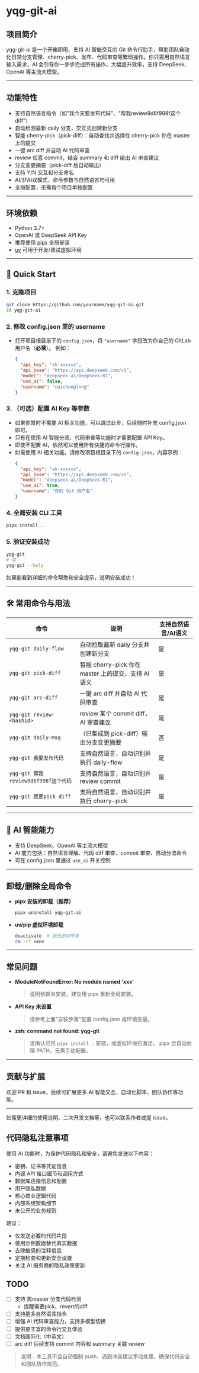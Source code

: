 # yqg-git-ai

## 项目简介

yqg-git-ai 是一个开箱即用、支持 AI 智能交互的 Git 命令行助手，帮助团队自动化日常分支管理、cherry-pick、发布、代码审查等繁琐操作。你只需用自然语言输入需求，AI 会引导你一步步完成所有操作，大幅提升效率，支持 DeepSeek、OpenAI 等主流大模型。

---

## 功能特性
- 支持自然语言指令（如"我今天要发布代码"、"帮我review9d6f998f这个diff"）
- 自动检测最新 daily 分支，交互式创建新分支
- 智能 cherry-pick（pick-diff）：自动查找并选择性 cherry-pick 你在 master 上的提交
- 一键 arc diff 并自动 AI 代码审查
- review 任意 commit，结合 summary 和 diff 给出 AI 审查建议
- 分支变更摘要（pick-diff 后自动输出）
- 支持 Y/N 交互和分支命名
- AI/非AI双模式，命令参数与自然语言均可用
- 全局配置，无需每个项目单独配置

---

## 环境依赖
- Python 3.7+
- OpenAI 或 DeepSeek API Key
- 推荐使用 [pipx](https://github.com/pypa/pipx) 全局安装
- [uv](https://github.com/astral-sh/uv) 可用于开发/调试虚拟环境

---

## 🚀 Quick Start

### 1. 克隆项目
```bash
git clone https://github.com/yourname/yqg-git-ai.git
cd yqg-git-ai
```

### 2. 修改 config.json 里的 username
- 打开项目根目录下的 `config.json`，将 `"username"` 字段改为你自己的 GitLab 用户名（**必填**）。
  例如：
  ```json
  {
    "api_key": "sk-xxxxxx",
    "api_base": "https://api.deepseek.com/v1",
    "model": "deepseek-ai/DeepSeek-R1",
    "use_ai": false,
    "username": "cuichenglong"
  }
  ```

### 3. （可选）配置 AI Key 等参数
- 如果你暂时不需要 AI 相关功能，可以跳过此步，后续随时补充 config.json 即可。
- 只有在使用 AI 智能分流、代码审查等功能时才需要配置 API Key。
- 即使不配置 AI，依然可以使用所有快捷的命令行操作。
- 如需使用 AI 相关功能，请修改项目根目录下的 `config.json`，内容示例：
  ```json
  {
    "api_key": "sk-xxxxxx",
    "api_base": "https://api.deepseek.com/v1",
    "model": "deepseek-ai/DeepSeek-R1",
    "use_ai": true,
    "username": "你的 Git 用户名"
  }
  ```

### 4. 全局安装 CLI 工具
```bash
pipx install .
```

### 5. 验证安装成功
```bash
yqg-git
# 或
yqg-git --help
```
如果能看到详细的命令帮助和安全提示，说明安装成功！

---

## 🛠️ 常用命令与用法

| 命令                                 | 说明                                 | 支持自然语言/AI语义 |
|--------------------------------------|--------------------------------------|---------------------|
| `yqg-git daily-flow`                 | 自动拉取最新 daily 分支并创建新分支   | 是                  |
| `yqg-git pick-diff`                  | 智能 cherry-pick 你在 master 上的提交，支持 AI 语义 | 是                  |
| `yqg-git arc-diff`                   | 一键 arc diff 并自动 AI 代码审查      | 是                  |
| `yqg-git review-<hashid>`            | review 某个 commit diff，AI 审查建议  | 是                  |
| `yqg-git daily-msg`                  | （已集成到 pick-diff）输出分支变更摘要| 否                  |
| `yqg-git 我要发布代码`                | 支持自然语言，自动识别并执行 daily-flow | 是                  |
| `yqg-git 帮我review9d6f998f这个代码`  | 支持自然语言，自动识别并 review commit | 是                  |
| `yqg-git 我要pick diff`                | 支持自然语言，自动识别并执行 cherry-pick | 是                  |

---

## 🧠 AI 智能能力

- 支持 DeepSeek、OpenAI 等主流大模型
- AI 能力包括：自然语言理解、代码 diff 审查、commit 审查、自动分流命令
- 可在 config.json 里通过 `use_ai` 开关控制

---

## 卸载/删除全局命令

- **pipx 安装的卸载（推荐）**
  ```bash
  pipx uninstall yqg-git-ai
  ```
- **uv/pip 虚拟环境卸载**
  ```bash
  deactivate  # 退出虚拟环境
  rm -rf venv
  ```

---

## 常见问题

- **ModuleNotFoundError: No module named 'xxx'**
  > 说明依赖未安装，建议用 pipx 重新全局安装。
- **API Key 未设置**
  > 请参考上面"安装步骤"配置 config.json 或环境变量。
- **zsh: command not found: yqg-git**
  > 请确认已用 `pipx install .` 安装，或虚拟环境已激活。
  > pipx 会自动处理 PATH，无需手动配置。

---

## 贡献与扩展

欢迎 PR 和 issue，后续可扩展更多 AI 智能交互、自动化脚本、团队协作等功能。

---

如需更详细的使用说明、二次开发文档等，也可以联系作者或提 issue。

## 代码隐私注意事项

使用 AI 功能时，为保护代码隐私和安全，请避免发送以下内容：

- 密钥、证书等凭证信息
- 内部 API 接口细节和调用方式
- 数据库连接信息和配置
- 用户隐私数据
- 核心商业逻辑代码
- 内部系统架构细节
- 未公开的业务规则

建议：
- 仅发送必要的代码片段
- 使用示例数据替代真实数据
- 去除敏感的注释信息
- 定期检查和更新安全设置
- 关注 AI 服务商的隐私政策更新

## TODO

- [ ] 支持 周master 分支代码检测  
  - 提醒需要pick、revert的diff
- [ ] 支持更多自然语言指令
- [ ] 增强 AI 代码审查能力，支持多模型切换
- [ ] 提供更丰富的命令行交互体验
- [ ] 文档国际化（中英文）
- [ ] arc diff 后续支持 commit 内容和 summary 关联 review

> 说明：本工具不会自动强制 push，遇到冲突建议手动处理，确保代码安全和团队协作规范。